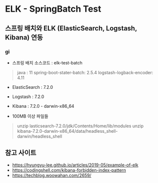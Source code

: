 # ELK - SpringBatch Test
## 스프링 배치와 ELK (ElasticSearch, Logstash, Kibana) 연동
### gi
- 스프링 배치 소스코드 : elk-test-batch
>  java : 11
> spring-boot-stater-batch: 2.5.4
> logstash-logback-encoder: 4.11

- ElasticSearch : 7.2.0
- Logstash : 7.2.0
- Kibana : 7.2.0 - darwin-x86_64

- 100MB 이상 파일들
>  unzip lasticsearch-7.2.0/jdk/Contents/Home/lib/modules
>  unzip kibana-7.2.0-darwin-x86_64/data/headless_shell-darwin/headless_shell 


## 참고 사이트
- https://hyungyu-lee.github.io/articles/2019-05/example-of-elk
- https://codingshell.com/kibana-forbidden-index-pattern
- https://techblog.woowahan.com/2659/

